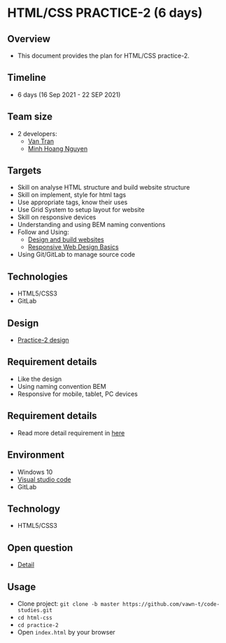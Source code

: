 # HTML/CSS PRACTICE-2 (6 days)

## Overview

- This document provides the plan for HTML/CSS practice-2.

## Timeline

- 6 days (16 Sep 2021 - 22 SEP 2021)

## Team size

- 2 developers:
  - [Van Tran](mailto:van.tran@asnet.com.vn)
  - [Minh Hoang Nguyen](mailto:minh.nguyenhoang@asnet.com.vn)

## Targets

- Skill on analyse HTML structure and build website structure
- Skill on implement, style for html tags
- Use appropriate tags, know their uses
- Use Grid System to setup layout for website
- Skill on responsive devices
- Understanding and using BEM naming conventions
- Follow and Using:
  - [Design and build websites](https://drive.google.com/open?id=0B8qLV3MMnCELODc3Y2tWRnZlTlU)
  - [Responsive Web Design Basics](https://developers.google.com/web/fundamentals/design-and-ux/responsive)
- Using Git/GitLab to manage source code

## Technologies

- HTML5/CSS3
- GitLab

## Design

- [Practice-2 design](https://drive.google.com/file/d/10RDDq7X8GIz5UJ7Wwt8OlAZLfUtfA1KK/view?usp=sharing)

## Requirement details

- Like the design
- Using naming convention BEM
- Responsive for mobile, tablet, PC devices

## Requirement details

- Read more detail requirement in [here](https://docs.google.com/document/d/1ovyDnnWwk7S6e02GCmvpf_CrYP-B1rhRwGRjfZQKixI/edit?usp=sharing)

## Environment

- Windows 10
- [Visual studio code](https://code.visualstudio.com)
- GitLab

## Technology

- HTML5/CSS3

## Open question

- [Detail](https://docs.google.com/document/d/1en7b7YY2ouNDEE4VrAHqqo1RmYNI94pYasUELCsl5aM/edit?usp=sharing)

## Usage

- Clone project: `git clone -b master https://github.com/vawn-t/code-studies.git`
- `cd html-css`
- `cd practice-2`
- Open `index.html` by your browser
